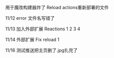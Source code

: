 用于魔改构建器炸了 Reload actions重新部署的文件

11/12 error 文件名写错了

11/13 加入外部扩展 Reactions 1 2 3 4

11/14 外部扩展 Fix reload 1

11/16 测试推送把主页删了.jpg扎完了
